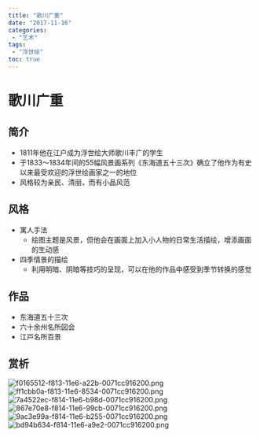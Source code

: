 ```yaml
---
title: "歌川广重"
date: "2017-11-16"
categories:
 - "艺术"
tags:
 - "浮世绘"
toc: true
---
```



# 歌川广重
## 简介
- 1811年他在江户成为浮世绘大师歌川丰广的学生
- 于1833～1834年间的55幅风景画系列《东海道五十三次》确立了他作为有史以来最受欢迎的浮世绘画家之一的地位
- 风格较为亲民、清丽，而有小品风范

## 风格
- 寓人手法
    + 绘图主题是风景，但他会在画面上加入小人物的日常生活描绘，增添画面的生动感
- 四季情景的描绘
    + 利用明暗、阴暗等技巧的呈现，可以在他的作品中感受到季节转换的感觉

## 作品
- 东海道五十三次
- 六十余州名所図会
- 江戸名所百景

## 赏析
![f0165512-f813-11e6-a22b-0071cc916200.png](http://7xsy59.com1.z0.glb.clouddn.com/f0165512-f813-11e6-a22b-0071cc916200.png)
![ff1cbb0a-f813-11e6-8534-0071cc916200.png](http://7xsy59.com1.z0.glb.clouddn.com/ff1cbb0a-f813-11e6-8534-0071cc916200.png)
![7a4522ec-f814-11e6-b98d-0071cc916200.png](http://7xsy59.com1.z0.glb.clouddn.com/7a4522ec-f814-11e6-b98d-0071cc916200.png)
![867e70e8-f814-11e6-99cb-0071cc916200.png](http://7xsy59.com1.z0.glb.clouddn.com/867e70e8-f814-11e6-99cb-0071cc916200.png)
![9ac3e99a-f814-11e6-b255-0071cc916200.png](http://7xsy59.com1.z0.glb.clouddn.com/9ac3e99a-f814-11e6-b255-0071cc916200.png)
![bd94b634-f814-11e6-a9e2-0071cc916200.png](http://7xsy59.com1.z0.glb.clouddn.com/bd94b634-f814-11e6-a9e2-0071cc916200.png)
